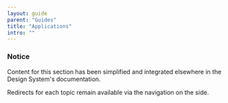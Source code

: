 ```yaml
---
layout: guide
parent: "Guides"
title: "Applications"
intro: ""
---
```


<div class="fsa-alert fsa-alert--warning" role="alert">
  <div class="fsa-alert__body">
    <h3 class="fsa-alert__heading">Notice</h3>
    <p class="fsa-alert__text">Content for this section has been simplified and integrated elsewhere in the Design System's documentation.</p>
    <p class="fsa-alert__text">Redirects for each topic remain available via the navigation on the side.</p>
  </div>
</div>